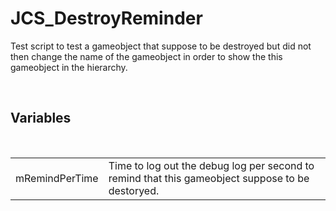 <div id="content-header">
  <h1>JCS_DestroyReminder</h1>
</div>

<p>
  Test script to test a gameobject that suppose to be destroyed but did not then
  change the name of the gameobject in order to show the this gameobject in the
  hierarchy.
</p>

<br/>
<h2>Variables</h2>
<br/>

<table>
  <tr>
    <td>mRemindPerTime</td>
    <td>Time to log out the debug log per second to remind that this gameobject suppose to be destoryed.</td>
  </tr>
</table>
